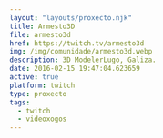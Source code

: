 ```yaml
---
layout: "layouts/proxecto.njk"
title: Armesto3D
file: armesto3d
href: https://twitch.tv/armesto3d
img: /img/comunidade/armesto3d.webp
description: 3D ModelerLugo, Galiza.
date: 2016-02-15 19:47:04.623659
active: true
platform: twitch
type: proxecto
tags:
  - twitch
  - videoxogos
---
```

